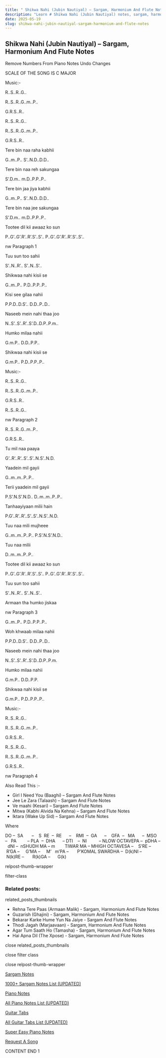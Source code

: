 ```yaml
---
title: " Shikwa Nahi (Jubin Nautiyal) – Sargam, Harmonium And Flute Notes"
description: "Learn # Shikwa Nahi (Jubin Nautiyal) notes, sargam, harmonium notations and flute notes. Easy step-by-step tutorial for beginners."
date: 2025-05-19
slug: shikwa-nahi-jubin-nautiyal-sargam-harmonium-and-flute-notes
---
```


## Shikwa Nahi (Jubin Nautiyal) – Sargam, Harmonium And Flute Notes

Remove Numbers From Piano Notes
Undo Changes

SCALE OF THE SONG IS C MAJOR

Music:-

R..S..R..G..

R..S..R..G..m..P..

G.R.S..R..

R..S..R..G..

R..S..R..G..m..P..

G.R.S..R..

Tere bin naa raha kabhii

G..m..P.. S’..N.D..D.D..

Tere bin naa reh sakungaa

S’.D.m.. m.D..P.P..P..

Tere bin jaa jiya kabhii

G..m..P.. S’..N.D..D.D..

Tere bin naa jee sakungaa

S’.D.m.. m.D..P.P..P..

Tootee dil kii awaaz ko sun

P..G’..G’.R’..R’.S’..S’.. P..G’..G’.R’..R’.S’..S’..

nw Paragraph 1

Tuu sun too sahii

S’..N..R’.. S’..N..S’..

Shikwaa nahi kisii se

G..m..P.. P.D..P.P..P..

Kisi see gilaa nahii

P.P.D..D.S’.. D.D..P..D..

Naseeb mein nahi thaa joo

N..S’..S’..R’..S’.D..D.P..P.m..

Humko milaa nahii

G.m.P.. D.D..P.P..

Shikwaa nahi kisii se

G.m.P.. P.D..P.P..P..

Music:-

R..S..R..G..

R..S..R..G..m..P..

G.R.S..R..

R..S..R..G..

nw Paragraph 2

R..S..R..G..m..P..

G.R.S..R..

Tu mil naa paaya

G’..R’..R’..S’..S’..N.S’..N.D.

Yaadein mil gayii

G..m..m..P..P..

Terii yaadein mil gayii

P.S’.N.S’.N.D.. D..m..m..P..P..

Tanhaayiyaan milii hain

P.G’..R’..R’..S’..S’..N.S’..N.D.

Tuu naa mili mujheee

G..m..m..P..P.. P.S’.N.S’.N.D..

Tuu naa milii

D..m..m..P..P..

Tootee dil kii awaaz ko sun

P..G’..G’.R’..R’.S’..S’.. P..G’..G’.R’..R’.S’..S’..

Tuu sun too sahii

S’..N..R’.. S’..N..S’..

Armaan tha humko jiskaa

nw Paragraph 3

G..m..P.. P.D..P.P..P..

Woh khwaab milaa nahii

P.P.D..D.S’.. D.D..P..D..

Naseeb mein nahi thaa joo

N..S’..S’..R’..S’.D..D.P..P.m.

Humko milaa nahii

G.m.P.. D.D..P.P.

Shikwaa nahi kisii se

G.m.P.. P.D..P.P..P..

Music:-

R..S..R..G..

R..S..R..G..m..P..

G.R.S..R..

R..S..R..G..

R..S..R..G..m..P..

G.R.S..R..

nw Paragraph 4

Also Read This :-

- Girl I Need You (Baaghi) – Sargam And Flute Notes
- Jee Le Zara (Talaash) – Sargam And Flute Notes
- Ve maahi (Kesari) – Sargam And Flute Notes
- Mitwa (Kabhi Alvida Na Kehna) – Sargam And Flute Notes
- Iktara (Wake Up Sid) – Sargam And Flute Notes

Where

DO –  SA       –    S  RE  –  RE      –    RMI  –  GA      –    GFA  –   MA      –  MSO  –   PA         – PLA  –  DHA      – DTI    –  NI          – NLOW OCTAVEPA –  pDHA –  dNI –  nSHUDH MA – m        TIWAR MA – MHIGH OCTAVESA –    S’RE –     R’GA –     G’MA –     M’   m’PA –       P’KOMAL SWARDHA –  D(k)NI –       N(k)RE –       R(k)GA –      G(k)

relpost-thumb-wrapper

filter-class

### Related posts:

related_posts_thumbnails

- Rehna Tere Paas (Armaan Malik) - Sargam, Harmonium And Flute Notes
- Guzarish (Ghajini) - Sargam, Harmonium And Flute Notes
- Bekarar Karke Hume Yun Na Jaiye - Sargam And Flute Notes
- Thodi Jagah (Marjaavaan) - Sargam, Harmonium And Flute Notes
- Agar Tum Saath Ho (Tamasha) - Sargam, Harmonium And Flute Notes
- Hai Apna Dil (The Xpose) - Sargam, Harmonium And Flute Notes

close related_posts_thumbnails

close filter class

close relpost-thumb-wrapper

[Sargam Notes](/sargam-notes.html)

[1000+ Sargam Notes List (UPDATED)](/all-songs-list-sargam-notes.html)

[Piano Notes](/piano-notes.html)

[All Piano Notes List (UPDATED)](/all-songs-list-piano-notes.html)

[Guitar Tabs](/guitar-tabs.html)

[All Guitar Tabs List (UPDATED)](/all-songs-list-guitar-tabs.html)

[Super Easy Piano Notes](https://studywall.in/)

[Request A Song](/request-a-song.html)

CONTENT END 1
